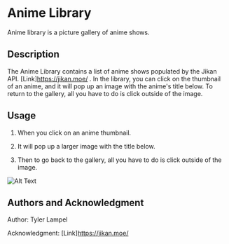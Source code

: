 # Anime Library

Anime library is a picture gallery of anime shows.

## Description

The Anime Library contains a list of anime shows populated by the Jikan API. [Link]https://jikan.moe/ . In the library, you can click on the thumbnail of an anime, and it will pop up an image with the anime's title below. To return to the gallery, all you have to do is click outside of the image.

## Usage

1. When you click on an anime thumbnail.


2. It will pop up a larger image with the title below.


3. Then to go back to the gallery, all you have to do is click outside of the image.


![Alt Text](https://media.giphy.com/media/1Kbz4lCRS8zPJJWuut/giphy.gif)


## Authors and Acknowledgment

Author: Tyler Lampel

Acknowledgment: [Link]https://jikan.moe/
